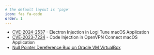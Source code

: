 ```yaml
---
# the default layout is 'page'
icon: fas fa-code
order: 1
---
```


- [CVE-2024-2537](https://cve.mitre.org/cgi-bin/cvename.cgi?name=CVE-2024-2537) - Electron Injection in Logi Tune macOS Application
- [CVE-2023-7224](https://cve.mitre.org/cgi-bin/cvename.cgi?name=CVE-2023-7224) - Code Injection in OpenVPN Connect macOS Application
- [Null Pointer Dereference Bug on Oracle VM VirtualBox](http://127.0.0.1:4000/posts/null-pointer-dereference-virtualbox/)